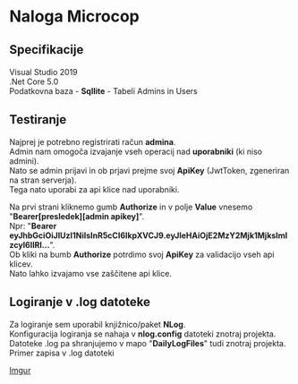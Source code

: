 # Naloga Microcop 

## Specifikacije

#### 
Visual Studio 2019  
.Net Core 5.0  
Podatkovna baza - **Sqllite** - Tabeli Admins in Users
####

## Testiranje

####
Najprej je potrebno registrirati račun **admina**.  
Admin nam omogoča izvajanje vseh operacij nad **uporabniki** (ki niso admini).  
Nato se admin prijavi in ob prjavi prejme svoj **ApiKey** (JwtToken, zgeneriran na stran serverja).  
Tega nato uporabi za api klice nad uporabniki.  

Na prvi strani kliknemo gumb **Authorize** in v polje **Value** vnesemo
"**Bearer[presledek][admin apikey]**".  
Npr: "**Bearer eyJhbGciOiJIUzI1NiIsInR5cCI6IkpXVCJ9.eyJleHAiOjE2MzY2Mjk1MjksImlzcyI6IlRl...**".  
Ob kliki na bumb **Authorize** potrdimo svoj **ApiKey** za validacijo vseh api klicev.  
Nato lahko izvajamo vse zaščitene api klice. 
####

## Logiranje v .log datoteke

####
Za logiranje sem uporabil knjižnico/paket **NLog**.  
Konfiguracija logiranja se nahaja v **nlog.config** datoteki znotraj projekta.  
Datoteke .log pa shranjujemo v mapo "**DailyLogFiles**" tudi znotraj projekta.
Primer zapisa v .log datoteki

[Imgur](https://imgur.com/HheXK5H)

####